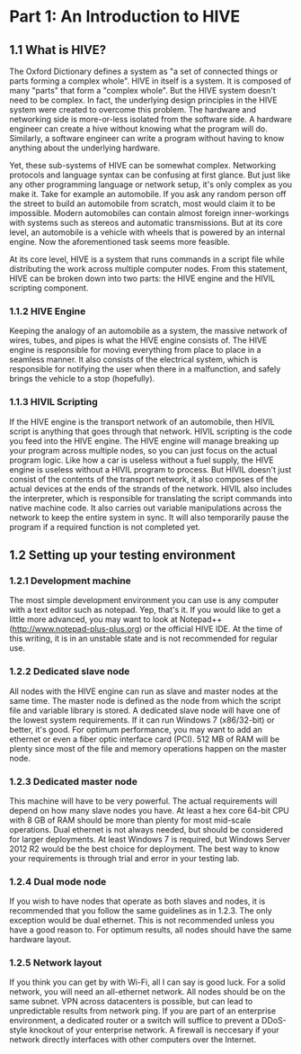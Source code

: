 # Part 1: An Introduction to HIVE
## 1.1 What is HIVE?
The Oxford Dictionary defines a system as "a set of connected things or parts forming a complex whole". HIVE in itself is a system. It is composed of many "parts" that form a "complex whole". But the HIVE system doesn't need to be complex. In fact, the underlying design principles in the HIVE system were created to overcome this problem. The hardware and networking side is more-or-less isolated from the software side. A hardware engineer can create a hive without knowing what the program will do. Similarly, a software engineer can write a program without having to know anything about the underlying hardware.

Yet, these sub-systems of HIVE can be somewhat complex. Networking protocols and language syntax can be confusing at first glance. But just like any other programming language or network setup, it's only complex as you make it. Take for example an automobile. If you ask any random person off the street to build an automobile from scratch, most would claim it to be impossible. Modern automobiles can contain almost foreign inner-workings with systems such as stereos and automatic transmissions. But at its core level, an automobile is a vehicle with wheels that is powered by an internal engine. Now the aforementioned task seems more feasible.

At its core level, HIVE is a system that runs commands in a script file while distributing the work across multiple computer nodes. From this statement, HIVE can be broken down into two parts: the HIVE engine and the HIVIL scripting component.

### 1.1.2 HIVE Engine
Keeping the analogy of an automobile as a system, the massive network of wires, tubes, and pipes is what the HIVE engine consists of. The HIVE engine is responsible for moving everything from place to place in a seamless manner. It also consists of the electrical system, which is responsible for notifying the user when there in a malfunction, and safely brings the vehicle to a stop (hopefully).

### 1.1.3 HIVIL Scripting
If the HIVE engine is the transport network of an automobile, then HIVIL script is anything that goes through that network. HIVIL scripting is the code you feed into the HIVE engine. The HIVE engine will manage breaking up your program across multiple nodes, so you can just focus on the actual program logic. Like how a car is useless without a fuel supply, the HIVE engine is useless without a HIVIL program to process. But HIVIL doesn't just consist of the contents of the transport network, it also composes of the actual devices at the ends of the strands of the network. HIVIL also includes the interpreter, which is responsible for translating the script commands into native machine code. It also carries out variable manipulations across the network to keep the entire system in sync. It will also temporarily pause the program if a required function is not completed yet.

## 1.2 Setting up your testing environment
### 1.2.1 Development machine
The most simple development environment you can use is any computer with a text editor such as notepad. Yep, that's it. If you would like to get a little more advanced, you may want to look at Notepad++ (http://www.notepad-plus-plus.org) or the official HIVE IDE. At the time of this writing, it is in an unstable state and is not recommended for regular use.

### 1.2.2 Dedicated slave node
All nodes with the HIVE engine can run as slave and master nodes at the same time. The master node is defined as the node from which the script file and variable library is stored. A dedicated slave node will have one of the lowest system requirements. If it can run Windows 7 (x86/32-bit) or better, it's good. For optimum performance, you may want to add an ethernet or even a fiber optic interface card (PCI). 512 MB of RAM will be plenty since most of the file and memory operations happen on the master node.

### 1.2.3 Dedicated master node
This machine will have to be very powerful. The actual requirements will depend on how many slave nodes you have. At least a hex core 64-bit CPU with 8 GB of RAM should be more than plenty for most mid-scale operations. Dual ethernet is not always needed, but should be considered for larger deployments. At least Windows 7 is required, but Windows Server 2012 R2 would be the best choice for deployment. The best way to know your requirements is through trial and error in your testing lab.

### 1.2.4 Dual mode node
If you wish to have nodes that operate as both slaves and nodes, it is recommended that you follow the same guidelines as in 1.2.3. The only exception would be dual ethernet. This is not recommended unless you have a good reason to. For optimum results, all nodes should have the same hardware layout.

### 1.2.5 Network layout
If you think you can get by with Wi-Fi, all I can say is good luck. For a solid network, you will need an all-ethernet network. All nodes should be on the same subnet. VPN across datacenters is possible, but can lead to unpredictable results from network ping. If you are part of an enterprise environment, a dedicated router or a switch will suffice to prevent a DDoS-style knockout of your enterprise network. A firewall is neccesary if your network directly interfaces with other computers over the Internet.